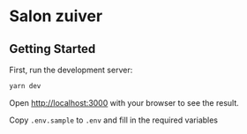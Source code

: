 # Salon zuiver

## Getting Started

First, run the development server:

```bash
yarn dev
```

Open [http://localhost:3000](http://localhost:3000) with your browser to see the result.

Copy `.env.sample` to `.env` and fill in the required variables
